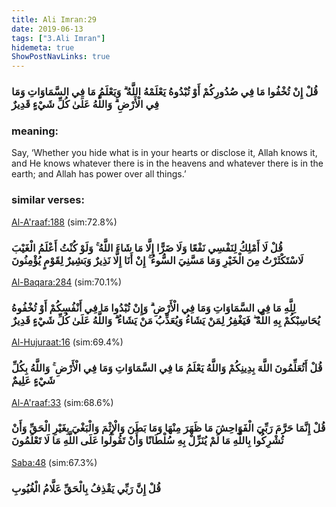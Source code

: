 ```yaml
---
title: Ali Imran:29
date: 2019-06-13
tags: ["3.Ali Imran"]
hidemeta: true 
ShowPostNavLinks: true 
---
```

### قُلْ إِنْ تُخْفُوا مَا فِي صُدُورِكُمْ أَوْ تُبْدُوهُ يَعْلَمْهُ اللَّهُ ۗ وَيَعْلَمُ مَا فِي السَّمَاوَاتِ وَمَا فِي الْأَرْضِ ۗ وَاللَّهُ عَلَىٰ كُلِّ شَيْءٍ قَدِيرٌ
### meaning: 
Say, ‘Whether you hide what is in your hearts or disclose it, Allah knows it, and He knows whatever there is in the heavens and whatever there is in the earth; and Allah has power over all things.’
### similar verses: 

[Al-A'raaf:188](/7/188) (sim:72.8%)

### قُلْ لَا أَمْلِكُ لِنَفْسِي نَفْعًا وَلَا ضَرًّا إِلَّا مَا شَاءَ اللَّهُ ۚ وَلَوْ كُنْتُ أَعْلَمُ الْغَيْبَ لَاسْتَكْثَرْتُ مِنَ الْخَيْرِ وَمَا مَسَّنِيَ السُّوءُ ۚ إِنْ أَنَا إِلَّا نَذِيرٌ وَبَشِيرٌ لِقَوْمٍ يُؤْمِنُونَ

[Al-Baqara:284](/2/284) (sim:70.1%)

### لِلَّهِ مَا فِي السَّمَاوَاتِ وَمَا فِي الْأَرْضِ ۗ وَإِنْ تُبْدُوا مَا فِي أَنْفُسِكُمْ أَوْ تُخْفُوهُ يُحَاسِبْكُمْ بِهِ اللَّهُ ۖ فَيَغْفِرُ لِمَنْ يَشَاءُ وَيُعَذِّبُ مَنْ يَشَاءُ ۗ وَاللَّهُ عَلَىٰ كُلِّ شَيْءٍ قَدِيرٌ

[Al-Hujuraat:16](/49/16) (sim:69.4%)

### قُلْ أَتُعَلِّمُونَ اللَّهَ بِدِينِكُمْ وَاللَّهُ يَعْلَمُ مَا فِي السَّمَاوَاتِ وَمَا فِي الْأَرْضِ ۚ وَاللَّهُ بِكُلِّ شَيْءٍ عَلِيمٌ

[Al-A'raaf:33](/7/33) (sim:68.6%)

### قُلْ إِنَّمَا حَرَّمَ رَبِّيَ الْفَوَاحِشَ مَا ظَهَرَ مِنْهَا وَمَا بَطَنَ وَالْإِثْمَ وَالْبَغْيَ بِغَيْرِ الْحَقِّ وَأَنْ تُشْرِكُوا بِاللَّهِ مَا لَمْ يُنَزِّلْ بِهِ سُلْطَانًا وَأَنْ تَقُولُوا عَلَى اللَّهِ مَا لَا تَعْلَمُونَ

[Saba:48](/34/48) (sim:67.3%)

### قُلْ إِنَّ رَبِّي يَقْذِفُ بِالْحَقِّ عَلَّامُ الْغُيُوبِ
